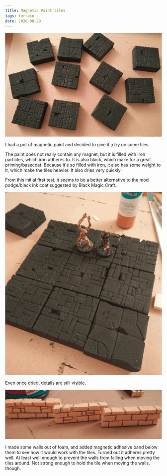 ```yaml
---
title: Magnetic Paint tiles
tags: terrain
date: 2020-08-29
---
```


![image-20200829220826505](image-20200829220826505.png)

I had a pot of magnetic paint and decided to give it a try on some tiles.

The paint does not really contain any magnet, but it is filled with iron particles, which iron adheres to. It is also black, which make for a great priming/basecoat. Because it's so filled with iron, it also has some weight to it, which make the tiles heavier. It also dries very quickly.

From this initial first test, it seems to be a better alternative to the mod podge/black ink coat suggested by Black Magic Craft.

![image-20200829221326127](image-20200829221326127.png)

Even once dried, details are still visible.

![image-20200829221427121](image-20200829221427121.png)

I made some walls out of foam, and added magnetic adhesive band below them to see how it would work with the tiles. Turned out it adheres pretty well. At least well enough to prevent the walls from falling when moving the tiles around. Not strong enough to hold the tile when moving the walls, though.

